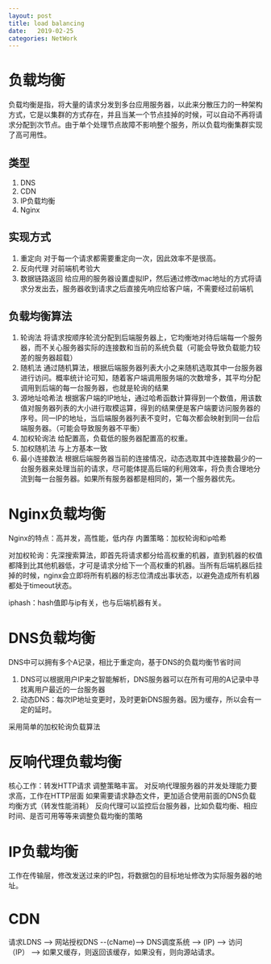 ```yaml
---
layout: post
title: load balancing 
date:   2019-02-25
categories: NetWork 
---
```


# 负载均衡
负载均衡是指，将大量的请求分发到多台应用服务器，以此来分散压力的一种架构方式，它是以集群的方式存在，并且当某一个节点挂掉的时候，可以自动不再将请求分配到次节点。由于单个处理节点故障不影响整个服务，所以负载均衡集群实现了高可用性。

## 类型
1. DNS
2. CDN
3. IP负载均衡
4. Nginx

## 实现方式

1. 重定向
对于每一个请求都需要重定向一次，因此效率不是很高。
2. 反向代理
对前端机考验大
3. 数据链路返回
给应用的服务器设置虚拟IP，然后通过修改mac地址的方式将请求分发出去，服务器收到请求之后直接先响应给客户端，不需要经过前端机


## 负载均衡算法

1. 轮询法
将请求按顺序轮流分配到后端服务器上，它均衡地对待后端每一个服务器，而不关心服务器实际的连接数和当前的系统负载（可能会导致负载能力较差的服务器超载）
2. 随机法
通过随机算法，根据后端服务器列表大小之来随机选取其中一台服务器进行访问。概率统计论可知，随着客户端调用服务端的次数增多，其平均分配调用到后端的每一台服务器，也就是轮询的结果
3. 源地址哈希法
根据客户端的IP地址，通过哈希函数计算得到一个数值，用该数值对服务器列表的大小进行取模运算，得到的结果便是客户端要访问服务器的序号。同一IP的地址，当后端服务器列表不变时，它每次都会映射到同一台后端服务器。（可能会导致服务器不平衡）
4. 加权轮询法
给配置高，负载低的服务器配置高的权重。
5. 加权随机法
与上方基本一致
6. 最小连接数法
根据后端服务器当前的连接情况，动态选取其中连接数最少的一台服务器来处理当前的请求，尽可能体提高后端的利用效率，将负责合理地分流到每一台服务器。如果所有服务器都是相同的，第一个服务器优先。

# Nginx负载均衡
Nginx的特点：高并发，高性能，低内存
内置策略：加权轮询和ip哈希

对加权轮询：先深搜索算法，即首先将请求都分给高权重的机器，直到机器的权值都降到比其他机器低，才可是请求分给下一个高权重的机器。当所有后端机器后挂掉的时候，nginx会立即将所有机器的标志位清成出事状态，以避免造成所有机器都处于timeout状态。

iphash：hash值即与ip有关，也与后端机器有关。

# DNS负载均衡
DNS中可以拥有多个A记录，相比于重定向，基于DNS的负载均衡节省时间
1. DNS可以根据用户IP来之智能解析，DNS服务器可以在所有可用的A记录中寻找离用户最近的一台服务器
2. 动态DNS：每次IP地址变更时，及时更新DNS服务器。因为缓存，所以会有一定的延时。

采用简单的加权轮询负载算法

# 反响代理负载均衡
核心工作：转发HTTP请求
调整策略丰富。
对反响代理服务器的并发处理能力要求高，工作在HTTP层面
如果需要请求静态文件，更加适合使用前面的DNS负载均衡方式（转发性能消耗）
反向代理可以监控后台服务器，比如负载均衡、相应时间、是否可用等等来调整负载均衡的策略

# IP负载均衡
工作在传输层，修改发送过来的IP包，将数据包的目标地址修改为实际服务器的地址。

# CDN
请求LDNS --> 网站授权DNS --(cName)--> DNS调度系统 --> (IP) --> 访问（IP） --> 如果又缓存，则返回该缓存，如果没有，则向源站请求。
